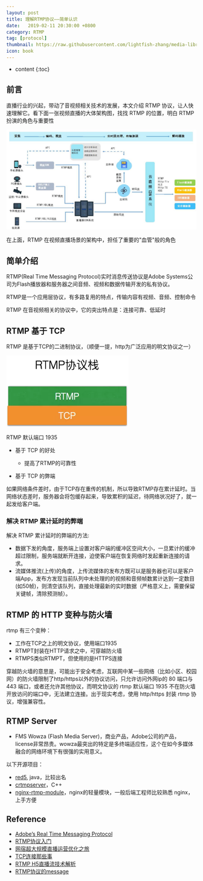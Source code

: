 ```yaml
---
layout: post
title: 理解RTMP协议——简单认识
date:   2019-02-11 20:30:00 +0800
category: RTMP
tag: [protocol]
thumbnail: https://raw.githubusercontent.com/lightfish-zhang/media-library/master/image/201902/video-icon.jpeg
icon: book
---
```


* content
{:toc}


## 前言

直播行业的兴起，带动了音视频相关技术的发展，本文介绍 RTMP 协议，让人快速理解它。看下面一张视频直播的大体架构图，找找 RTMP 的位置，明白 RTMP 扮演的角色与重要性

![](https://raw.githubusercontent.com/lightfish-zhang/media-library/master/image/201902/rtmp-application.jpg)

在上面，RTMP 在视频直播场景的架构中，担任了重要的"血管"般的角色

## 简单介绍

RTMP(Real Time Messaging Protocol)实时消息传送协议是Adobe Systems公司为Flash播放器和服务器之间音频、视频和数据传输开发的私有协议。

RTMP是一个应用层协议，有多路复用的特点，传输内容有视频、音频、控制命令

RTMP 在音视频相关的协议中，它的突出特点是：连接可靠、低延时

## RTMP 基于 TCP

RTMP 是基于TCP的二进制协议，（顺便一提，http为广泛应用的明文协议之一）

![rtmp-base-on-tcp](https://raw.githubusercontent.com/lightfish-zhang/media-library/master/image/201902/rtmp-base-on-tcp.webp)

RTMP 默认端口 1935

- 基于 TCP 的好处
    + 提高了RTMP的可靠性

- 基于 TCP 的弊端

如果网络条件差时，由于TCP存在重传的机制，所以导致RTMP存在累计延时。当网络状态差时，服务器会将包缓存起来，导致累积的延迟，待网络状况好了，就一起发给客户端。

### 解决 RTMP 累计延时的弊端

解决 RTMP 累计延时的弊端的方法:

- 数据下发的角度，服务端上设置对客户端的缓冲区空间大小，一旦累计的缓冲超过限制，服务端就断开连接，迫使客户端在恢复网络时发起重新连接的请求。
- 流媒体推流(上传)的角度，上传流媒体的发布方既可以是服务器也可以是客户端App，发布方发现当前队列中未处理的的视频和音频帧数累计达到一定数目(如50帧)，则清空该队列，直接处理最新的实时数据（严格意义上，需要保留关键帧，清除预测帧）。


## RTMP 的 HTTP 变种与防火墙

rtmp 有三个变种：

- 工作在TCP之上的明文协议，使用端口1935
- RTMPT封装在HTTP请求之中，可穿越防火墙
- RTMPS类似RTMPT，但使用的是HTTPS连接

穿越防火墙的意思是，可能出于安全考虑，互联网中某一些网络（比如小区、校园网）的防火墙限制了http/https以外的协议访问，只允许访问外网ip的 80 端口与 443 端口，或者还允许其他协议，而明文协议的 rtmp 默认端口 1935 不在防火墙开放访问的端口中，无法建立连接。出于现实考虑，使用 http/https 封装 rtmp 协议，增强兼容性。


## RTMP Server

- FMS Wowza (Flash Media Server)，商业产品，Adobe公司的产品，license非常昂贵。wowza最突出的特定是多终端适应性，这个在如今多媒体融合的网络环境下有很强的实用意义。

以下开源项目：

- [red5](https://github.com/Red5/red5-server), java，比较出名
- [crtmpserver](https://github.com/j0sh/crtmpserver)，C++
- [nginx-rtmp-module](https://github.com/arut/nginx-rtmp-module)，nginx的轻量模块，一般后端工程师比较熟悉 nginx，上手方便



## Reference

- [Adobe’s Real Time Messaging Protocol](https://www.adobe.com/content/dam/acom/en/devnet/rtmp/pdf/rtmp_specification_1.0.pdf)
- [RTMP协议入门](https://www.jianshu.com/p/715f37b1202f)
- [网宿超大规模直播运营优化之旅](https://toutiao.io/posts/8u3n7d/preview)
- [TCP连接那些事](https://coolshell.cn/articles/11564.html)
- [RTMP H5直播流技术解析](https://zhuanlan.zhihu.com/p/51509123)
- [RTMP协议的message](https://www.zybuluo.com/sheepbao/note/498380)